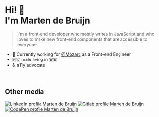 # Hi! 👋<br>I'm Marten de Bruijn

> I'm a front-end developer who mostly writes in JavaScript and who loves to make new front-end components that are accessible to everyone.

- 🏢 Currently working for [@Mozard](https://mozard.nl) as a Front-end Engineer
- 🇳🇱 male living in 🇧🇪
- ♿️ a11y advocate

<!-- <br/>

## The daily gist

<code><img src='https://cdn.jsdelivr.net/gh/devicons/devicon/icons/javascript/javascript-original.svg' width="40" height="40" alt="javascript wordmark" title="JavaScript" />
<img src='https://cdn.jsdelivr.net/gh/devicons/devicon/icons/css3/css3-original-wordmark.svg' width="40" height="40" alt="css3 wordmark" title="CSS3" /><img src='https://cdn.jsdelivr.net/gh/devicons/devicon/icons//html5/html5-original-wordmark.svg' width="40" height="40" alt="html5 wordmark" title="HTML5" />
<img src='https://cdn.jsdelivr.net/gh/devicons/devicon/icons/vuejs/vuejs-original-wordmark.svg' width="40" height="40" alt="vuejs wordmark" title="Vue.js" />
<img src='https://cdn.jsdelivr.net/gh/devicons/devicon/icons/storybook/storybook-original-wordmark.svg' width="40" height="40" alt="storybook wordmark" title="Storybook" />
<img src='https://cdn.jsdelivr.net/gh/devicons/devicon/icons/sass/sass-original.svg' width="40" height="40" alt="sass wordmark" title="Sass" />
<img src='https://cdn.jsdelivr.net/gh/devicons/devicon/icons/tailwindcss/tailwindcss-original-wordmark.svg' width="40" height="40" alt="tailwindcss wordmark" title="TailwindCSS" /></code>

<br />

## Have used it

<code>
<img src='https://cdn.jsdelivr.net/gh/devicons/devicon/icons/d3js/d3js-original.svg' width="40" height="40" alt="d3js wordmark" title="D3js" />
<img src='https://cdn.jsdelivr.net/gh/devicons/devicon/icons/nuxtjs/nuxtjs-original-wordmark.svg' width="40" height="40" alt="nuxtjs wordmark" title="Nuxtjs" />
<img src='https://cdn.jsdelivr.net/gh/devicons/devicon/icons/typescript/typescript-original.svg' width="40" height="40" alt="typescript wordmark" title="Typescript" />
<img src='https://cdn.jsdelivr.net/gh/devicons/devicon/icons/jest/jest-plain.svg' width="40" height="40" alt="jest wordmark" title="Jest" />
<img src='https://raw.githubusercontent.com/cypress-io/cypress-icons/master/src/icons/icon_38x38.png' width="38" height="38" alt="Cypress wordmark" title="Cypress" />
</code>

<br /> -->

<!-- ## Currently learning

<code>

</code> -->

<br />

## Other media

  <a href="https://www.linkedin.com/in/martendebruijn/" title="LinkedIn">
    <img src="https://img.shields.io/badge/LinkedIn-0077B5?style=for-the-badge&logo=linkedin&logoColor=white" alt="LinkedIn profile Marten de Bruijn"/>
  </a>
  <a href="https://gitlab.com/martendebruijn/" title="GitLab">
    <img src="https://img.shields.io/badge/GitLab-330F63?style=for-the-badge&logo=gitlab&logoColor=white" alt="Gitlab profile Marten de Bruijn"/>
  </a>
  <a href="https://codepen.io/martendebruijn" title="Codepen">
    <img src="https://img.shields.io/badge/Codepen-000000?style=for-the-badge&logo=codepen&logoColor=white" alt="CodePen profile Marten de Bruijn"/>
  </a>
